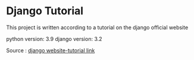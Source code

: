 # Django Tutorial

This project is written according to a tutorial on the django official website

python version: 3.9
django version: 3.2

Source : [django website-tutorial link](https://docs.djangoproject.com/en/3.2/intro/tutorial01/) 